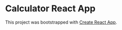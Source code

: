 # Calculator React App

This project was bootstrapped with [Create React App](https://github.com/facebook/create-react-app).

